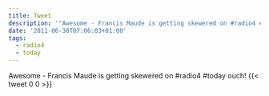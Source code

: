 ```yaml
---
title: Tweet
description: '"Awesome - Francis Maude is getting skewered on #radio4 #today ouch!"'
date: '2011-06-30T07:06:03+01:00'
tags:
  - radio4
  - today
---
```

Awesome - Francis Maude is getting skewered on #radio4 #today ouch!
      {{< tweet 0 0 >}}
    
